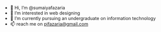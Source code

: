 - 👋 Hi, I’m @sumaiyafazaria
- 👀 I’m interested in web designing
- 🌱 I’m currently pursuing an undergraduate on information technology
- 📫 reach me on pjfazaria@gmail.com

<!---
sumaiyafazaria/sumaiyafazaria is a ✨ special ✨ repository because its `README.md` (this file) appears on your GitHub profile.
You can click the Preview link to take a look at your changes.
--->
